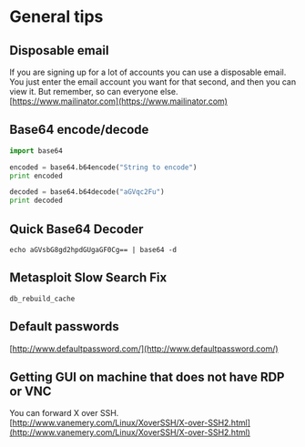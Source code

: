 # General tips

## Disposable email

If you are signing up for a lot of accounts you can use a disposable email. You just enter the email account you want for that second, and then you can view it. But remember, so can everyone else.  
[https://www.mailinator.com](https://www.mailinator.com)

## Base64 encode/decode

```python
import base64

encoded = base64.b64encode("String to encode")
print encoded

decoded = base64.b64decode("aGVqc2Fu")
print decoded
```

## Quick Base64 Decoder

```
echo aGVsbG8gd2hpdGUgaGF0Cg== | base64 -d
```

## Metasploit Slow Search Fix

```
db_rebuild_cache
```

## Default passwords

[http://www.defaultpassword.com/](http://www.defaultpassword.com/)

## Getting GUI on machine that does not have RDP or VNC

You can forward X over SSH.  
[http://www.vanemery.com/Linux/XoverSSH/X-over-SSH2.html](http://www.vanemery.com/Linux/XoverSSH/X-over-SSH2.html)

